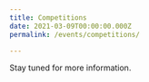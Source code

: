 ```yaml
---
title: Competitions
date: 2021-03-09T00:00:00.000Z
permalink: /events/competitions/

---
```



Stay tuned for more information.
